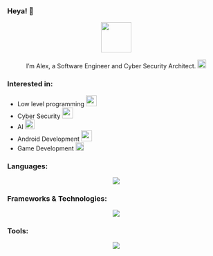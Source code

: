 ### Heya! 👋
<p align="center">
  <img src="https://user-images.githubusercontent.com/5679180/79618120-0daffb80-80be-11ea-819e-d2b0fa904d07.gif" width="70" height="70" />
  <br><br>
    I’m Alex, a Software Engineer and Cyber Security Architect.
    <img src="https://emojis.slackmojis.com/emojis/images/1618243963/29770/pichu_fast.gif?1618243963" width="20"/>
</p>

### Interested in:

- Low level programming <img src="https://emojis.slackmojis.com/emojis/images/1619792438/34582/computer-chip.png?1619792438" width="25"/>
- Cyber Security <img src="https://emojis.slackmojis.com/emojis/images/1645046474/53127/hacking.png?1645046474" width="25"/>
- AI <img src="https://emojis.slackmojis.com/emojis/images/1660415359/60631/robot.gif?1660415359" width="22"/>
- Android Development <img src="https://emojis.slackmojis.com/emojis/images/1583181174/7947/android10.png?1583181174" width="25"/>
- Game Development <img src="https://emojis.slackmojis.com/emojis/images/1618821631/31779/gameboy.gif?1618821631" width="19"/>

### Languages:

<p align="center">
  <a href="https://skillicons.dev">
    <img src="https://skillicons.dev/icons?i=c,cpp,cs,java,rust,js,python,ruby,bash,html,css" />
  </a>
</p>

### Frameworks & Technologies:

<p align="center">
  <a href="https://skillicons.dev">
    <img src="https://skillicons.dev/icons?i=actix,qt,dotnet,spring,bots,nodejs" />
  </a>
</p>

### Tools:

<p align="center">
  <a href="https://skillicons.dev">
    <img src="https://skillicons.dev/icons?i=debian,vscode,androidstudio,unity,redhat,kali,git,github,docker,postman,idea,postgres" />
  </a>
</p>


